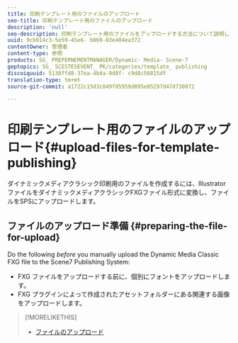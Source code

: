 ```yaml
---
title: 印刷テンプレート用のファイルのアップロード
seo-title: 印刷テンプレート用のファイルのアップロード
description: 'null'
seo-description: 印刷テンプレート用のファイルをアップロードする方法について説明します。
uuid: 9cb014c3-5e59-45e6- b069-03e404ea372
contentOwner: 管理者
content-type: 参照
products: SG_ PREPERNEMENTMANAGER/Dynamic- Media- Scene-7
geptopics: SG_ SCESTESEVENT_ PK/categories/template_ publishing
discoiquuid: 5138ffd8-37ea-4b4a-9d8f- c9d8c56815df
translation-type: tm+mt
source-git-commit: a1722c15d3c049f05959d895e85297d47d730872

---
```



# 印刷テンプレート用のファイルのアップロード{#upload-files-for-template-publishing}

ダイナミックメディアクラシック印刷用のファイルを作成するには、IllustratorファイルをダイナミックメディアクラシックFXGファイル形式に変換し、ファイルをSPSにアップロードします。

## ファイルのアップロード準備 {#preparing-the-file-for-upload}

Do the following *before* you manually upload the Dynamic Media Classic FXG file to the Scene7 Publishing System:

* FXG ファイルをアップロードする前に、個別にフォントをアップロードします。
* FXG プラグインによって作成されたアセットフォルダーにある関連する画像をアップロードします。

>[!MORELIKETHIS]
>
>* [ファイルのアップロード](uploading-files.md#uploading_your_files)

